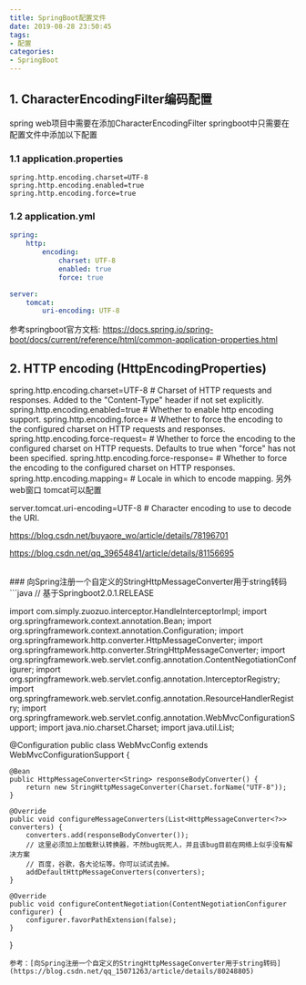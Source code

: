 ```yaml
---
title: SpringBoot配置文件
date: 2019-08-28 23:50:45
tags:
- 配置
categories: 
- SpringBoot
---
```

## 1. CharacterEncodingFilter编码配置

spring web项目中需要在添加CharacterEncodingFilter
springboot中只需要在配置文件中添加以下配置
### 1.1 application.properties
```
spring.http.encoding.charset=UTF-8
spring.http.encoding.enabled=true 
spring.http.encoding.force=true 
```


### 1.2 application.yml
```yml
spring:
    http:
        encoding:
            charset: UTF-8
            enabled: true
            force: true

server:
    tomcat:
        uri-encoding: UTF-8
```

参考springboot官方文档:
https://docs.spring.io/spring-boot/docs/current/reference/html/common-application-properties.html



## 2. HTTP encoding (HttpEncodingProperties)
spring.http.encoding.charset=UTF-8 # Charset of HTTP requests and responses. Added to the "Content-Type" header if not set explicitly.
spring.http.encoding.enabled=true # Whether to enable http encoding support.
spring.http.encoding.force= # Whether to force the encoding to the configured charset on HTTP requests and responses.
spring.http.encoding.force-request= # Whether to force the encoding to the configured charset on HTTP requests. Defaults to true when "force" has not been specified.
spring.http.encoding.force-response= # Whether to force the encoding to the configured charset on HTTP responses.
spring.http.encoding.mapping= # Locale in which to encode mapping.
另外web窗口 tomcat可以配置

server.tomcat.uri-encoding=UTF-8 # Character encoding to use to decode the URI.

https://blog.csdn.net/buyaore_wo/article/details/78196701

https://blog.csdn.net/qq_39654841/article/details/81156695


<br>
### 向Spring注册一个自定义的StringHttpMessageConverter用于string转码
```java
// 基于Springboot2.0.1.RELEASE

import com.simply.zuozuo.interceptor.HandleInterceptorImpl;
import org.springframework.context.annotation.Bean;
import org.springframework.context.annotation.Configuration;
import org.springframework.http.converter.HttpMessageConverter;
import org.springframework.http.converter.StringHttpMessageConverter;
import org.springframework.web.servlet.config.annotation.ContentNegotiationConfigurer;
import org.springframework.web.servlet.config.annotation.InterceptorRegistry;
import org.springframework.web.servlet.config.annotation.ResourceHandlerRegistry;
import org.springframework.web.servlet.config.annotation.WebMvcConfigurationSupport;
import java.nio.charset.Charset;
import java.util.List;

@Configuration
public class WebMvcConfig extends WebMvcConfigurationSupport {

    @Bean
    public HttpMessageConverter<String> responseBodyConverter() {
        return new StringHttpMessageConverter(Charset.forName("UTF-8"));
    }

    @Override
    public void configureMessageConverters(List<HttpMessageConverter<?>> converters) {
        converters.add(responseBodyConverter());
        // 这里必须加上加载默认转换器，不然bug玩死人，并且该bug目前在网络上似乎没有解决方案
        // 百度，谷歌，各大论坛等。你可以试试去掉。
        addDefaultHttpMessageConverters(converters);
    }

    @Override
    public void configureContentNegotiation(ContentNegotiationConfigurer configurer) {
        configurer.favorPathExtension(false);
    }

}
```
参考：[向Spring注册一个自定义的StringHttpMessageConverter用于string转码](https://blog.csdn.net/qq_15071263/article/details/80248805)